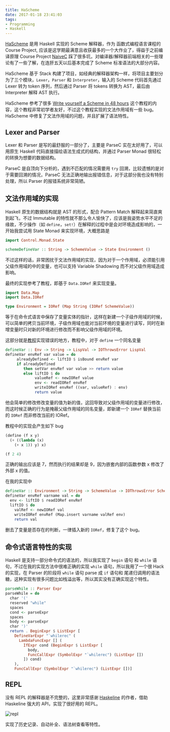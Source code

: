 ```yaml
---
title: HaScheme
date: 2017-01-18 23:41:03
tags:
- Programming
- Haskell
---
```


[HaScheme](https://github.com/TennyZhuang/HaScheme) 是用 Haskell 实现的 Scheme 解释器，作为 函数式编程语言课程的 Course Project, 应该是这学期最满意且收获最多的一个大作业了，得益于之前编译原理 Course Project [NaiveC](https://github.com/TennyZhuang/NaiveC) 踩了很多坑，对编译器/解释器前端相关的一些理论有了一些了解，在连肝五天以后基本完成了 Scheme 标准语法的大部分内容。

HaScheme 基于 Stack 构建了项目，如经典的解释器架构一样，将项目主要划分为了三个模块，`Lexer`，`Parser` 和 `Interpreter`，输入的 Scheme 代码首先通过 Lexer 转为 token 序列，然后通过 Parser 将 tokens 转换为 AST，最后由 Interpreter 解释 AST 执行。

HaScheme 参考了很多 [Write yourself a Scheme in 48 hours](https://en.wikibooks.org/wiki/Write_Yourself_a_Scheme_in_48_Hours) 这个教程的内容，这个教程非常初学者友好，不过这个教程实现的文法作用域有一些 bug。HaScheme 中修复了文法作用域的问题，并且扩展了语法特性。

<!-- more -->

## Lexer and Parser

Lexer 和 Parser 是写的最舒服的一部分了，主要是 ParseC 实在太好用了，可以用原生 Haskell 代码直接描绘语法生成式的结构，并通过 Parser Monad 很轻松的转换为想要的数据结构。

ParseC 是自顶向下分析的，遇到不匹配的情况需要用 `try` 回溯，比较遗憾的是对于需要回溯的情况，ParseC 无法正确地输出报错信息，对于这部分我也没有特别处理，所以 Parser 的报错系统非常简陋。

## 文法作用域的实现

Haskell 原生的数据结构就是 AST 的形式，配合 Pattern Match 解释起来简直爽到起飞，不过 Immutable 的特性就不那么令人愉快了，应该是我姿势水平不足的缘故，不少操作（如 `define`，`set!`）在解释的过程中是会对环境造成影响的，一开始我尝试用 State Monad 来实现环境，大概思路是

```Haskell
import Control.Monad.State

schemeDefineVar :: String -> SchemeValue -> State Environment ()
```

不过这样的话，非常困扰于文法作用域的实现，因为对于一个作用域，必须能引用父级作用域的中的变量，也可以支持 Variable Shadowing 而不对父级作用域造成影响。

最终的实现参考了教程，即基于 `Data.IORef` 来实现变量。

```Haskell
import Data.Map
import Data.IORef

type Environment = IORef (Map String (IORef SchemeValue))
```

等于在命令式语言中保存了变量实体的指针，这样在新建一个子级作用域的时候，可以简单的拷贝当前环境，子级作用域也能对当前环境的变量进行读写，同时在新增变量时只对新的环境进行修改而不影响父级作用域的环境。

这部分就是[教程](https://en.wikibooks.org/wiki/Write_Yourself_a_Scheme_in_48_Hours/Adding_Variables_and_Assignment)实现错误的地方，教程中，对于 `define` 一个同名变量

```Haskell
defineVar :: Env -> String -> LispVal -> IOThrowsError LispVal
defineVar envRef var value = do
     alreadyDefined <- liftIO $ isBound envRef var
     if alreadyDefined
        then setVar envRef var value >> return value
        else liftIO $ do
             valueRef <- newIORef value
             env <- readIORef envRef
             writeIORef envRef ((var, valueRef) : env)
             return value
```
他会简单的修改修改变量的值为新的值，这回导致对父级作用域的变量进行修改，而这时候正确的行为是掩蔽父级作用域的同名变量，即新建一个 `IORef` 替换当前的 `IORef` 而非修改当前的 IORef。

教程中的实现会产生如下 bug

```Scheme
(define (f x y)
  (+ ((lambda (x)
    (+ x 1)) y) x)

(f 2 4)
```

正确的输出应该是 7，然而执行的结果却是 9，因为嵌套内部的函数参数 x 修改了外部 x 的值。

在我的实现中

```Haskell
defineVar :: Environment -> String -> SchemeValue -> IOThrowsError SchemeValue
defineVar envRef varname val = do
  env <- liftIO $ readIORef envRef
  liftIO $ do
    valRef <- newIORef val
    writeIORef envRef (Map.insert varname valRef env)
    return val
```

删去了变量是否存在的判断，一律插入新的 `IORef`，修复了这个 bug。

## 命令式语言特性的实现

Haskell 是支持一部分命令式的语法的，所以我实现了 `begin` 语句 和 `while` 语句，不过在我的实现方法中很难正确的实现 `while` 语句，所以我用了一个很 Hack 的实现，在 Parser 的阶段将 `while` 语句 parse 成 `if` 语句和 尾递归调用的语法糖，这种实现有很多问题比如栈溢出等，所以其实没有正确实现这个特性。

```Haskell
parseWhile :: Parser Expr
parseWhile = do
  char '('
  reserved "while"
  spaces
  cond <- parseExpr
  spaces
  body <- parseExpr
  char ')'
  return . BeginExpr $ ListExpr [
    DefineVarExpr "`whilerec" (
      LambdaFuncExpr [] (
        IfExpr cond (BeginExpr $ ListExpr [
          body,
          FuncCallExpr (SymbolExpr "`whilerec") (ListExpr [])
        ]) cond)
    ),
    FuncCallExpr (SymbolExpr "`whilerec") (ListExpr [])]
```

## REPL

没有 REPL 的解释器是不完整的，这里非常感谢 [Haskeline](http://hackage.haskell.org/package/haskeline) 的作者，借助 Haskeline 强大的 API，实现了很好用的 REPL。

![repl](http://7xleha.com1.z0.glb.clouddn.com/repl.gif)

实现了历史记录、自动补全、语法树查看等特性。
